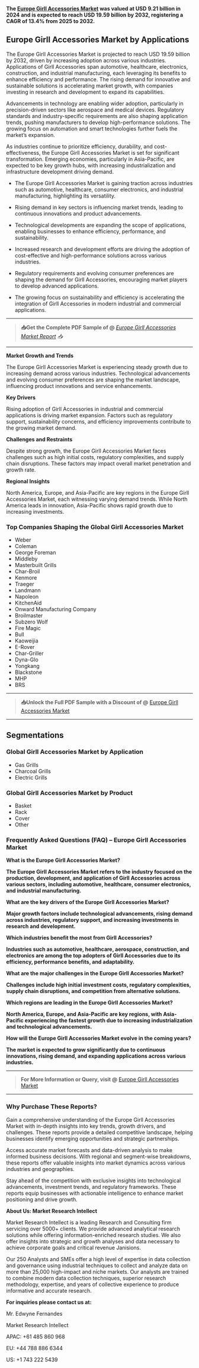 <p><strong>The <a href="https://www.marketresearchintellect.com/download-sample/?rid=360053&amp;utm_source=Pulse-April-Europe&amp;utm_medium=852">Europe Girll Accessories Market</a> was valued at USD 9.21 billion in 2024 and is expected to reach USD 19.59 billion by 2032, registering a CAGR of 13.4% from 2025 to 2032.</strong></p><h2>Europe Girll Accessories Market by Applications&nbsp;</h2><p><p>The Europe Girll Accessories Market is projected to reach USD 19.59 billion by 2032, driven by increasing adoption across various industries. Applications of Girll Accessories span automotive, healthcare, electronics, construction, and industrial manufacturing, each leveraging its benefits to enhance efficiency and performance. The rising demand for innovative and sustainable solutions is accelerating market growth, with companies investing in research and development to expand its capabilities.</p><p>Advancements in technology are enabling wider adoption, particularly in precision-driven sectors like aerospace and medical devices. Regulatory standards and industry-specific requirements are also shaping application trends, pushing manufacturers to develop high-performance solutions. The growing focus on automation and smart technologies further fuels the market&rsquo;s expansion.</p><p>As industries continue to prioritize efficiency, durability, and cost-effectiveness, the Europe Girll Accessories Market is set for significant transformation. Emerging economies, particularly in Asia-Pacific, are expected to be key growth hubs, with increasing industrialization and infrastructure development driving demand.</p></p><ul><li><p>The Europe Girll Accessories Market is gaining traction across industries such as automotive, healthcare, consumer electronics, and industrial manufacturing, highlighting its versatility.</p></li><li><p>Rising demand in key sectors is influencing market trends, leading to continuous innovations and product advancements.</p></li><li><p>Technological developments are expanding the scope of applications, enabling businesses to enhance efficiency, performance, and sustainability.</p></li><li><p>Increased research and development efforts are driving the adoption of cost-effective and high-performance solutions across various industries.</p></li><li><p>Regulatory requirements and evolving consumer preferences are shaping the demand for Girll Accessories, encouraging market players to develop advanced applications.</p></li><li><p>The growing focus on sustainability and efficiency is accelerating the integration of Girll Accessories in modern industrial and commercial applications.</p></li></ul><hr /><blockquote><p><strong><span class="font-[700]">📥Get the Complete PDF Sample of @ </span></strong><em><span class="font-[700]"><a href="https://www.marketresearchintellect.com/download-sample/?rid=360053&amp;utm_source=Pulse-April-Europe&amp;utm_medium=852" target="_blank" data-tracking-control-name="article-ssr-frontend-pulse_little-text-block" data-tracking-will-navigate="" data-test-link="">Europe Girll Accessories Market Report</a>&nbsp;📥</span></em></p></blockquote><hr /><p class="" data-start="77" data-end="360"><strong data-start="77" data-end="105">Market Growth and Trends</strong></p><p class="" data-start="77" data-end="360">The Europe Girll Accessories Market is experiencing steady growth due to increasing demand across various industries. Technological advancements and evolving consumer preferences are shaping the market landscape, influencing product innovations and service enhancements.</p><p class="" data-start="362" data-end="606"><strong data-start="362" data-end="377">Key Drivers</strong></p><p class="" data-start="362" data-end="606">Rising adoption of Girll Accessories in industrial and commercial applications is driving market expansion. Factors such as regulatory support, sustainability concerns, and efficiency improvements contribute to the growing market demand.</p><p class="" data-start="608" data-end="849"><strong data-start="608" data-end="637">Challenges and Restraints</strong></p><p class="" data-start="608" data-end="849">Despite strong growth, the Europe Girll Accessories Market faces challenges such as high initial costs, regulatory complexities, and supply chain disruptions. These factors may impact overall market penetration and growth rate.</p><p class="" data-start="851" data-end="1095"><strong data-start="851" data-end="872">Regional Insights</strong></p><p class="" data-start="851" data-end="1095">North America, Europe, and Asia-Pacific are key regions in the Europe Girll Accessories Market, each witnessing varying demand trends. While North America leads in innovation, Asia-Pacific shows rapid growth due to increasing investments.</p><p><h3>Top Companies Shaping the Global Girll Accessories Market </h3><ul><li>Weber</li><li>Coleman</li><li>George Foreman</li><li>Middleby</li><li>Masterbuilt Grills</li><li>Char-Broil</li><li>Kenmore</li><li>Traeger</li><li>Landmann</li><li>Napoleon</li><li>KitchenAid</li><li>Onward Manufacturing Company</li><li>Broilmaster</li><li>Subzero Wolf</li><li>Fire Magic</li><li>Bull</li><li>Kaoweijia</li><li>E-Rover</li><li>Char-Griller</li><li>Dyna-Glo</li><li>Yongkang</li><li>Blackstone</li><li>MHP</li><li>BRS</li></ul></p><hr /><blockquote><p><strong>📥Unlock the Full PDF Sample with a Discount of @</strong> <a href="https://www.marketresearchintellect.com/ask-for-discount/?rid=360053&amp;utm_source=Pulse-April-Europe&amp;utm_medium=852">Europe Girll Accessories Market</a></p></blockquote><hr /><p><h2>Segmentations</h2><h3>Global Girll Accessories Market by Application</h3><ul><li>Gas Grills</li><li>Charcoal Grills</li><li>Electric Grills</li></ul><h3>Global Girll Accessories Market by Product</h3><ul><li>Basket</li><li>Rack</li><li>Cover</li><li>Other</li></ul></p><h3><strong>Frequently Asked Questions (FAQ) &ndash; Europe Girll Accessories Market</strong></h3><p><strong>What is the Europe Girll Accessories Market?</strong></p><p><strong>The Europe Girll Accessories Market refers to the industry focused on the production, development, and application of Girll Accessories across various sectors, including automotive, healthcare, consumer electronics, and industrial manufacturing.</strong></p><p><strong>What are the key drivers of the Europe Girll Accessories Market?</strong></p><p><strong>Major growth factors include technological advancements, rising demand across industries, regulatory support, and increasing investments in research and development.</strong></p><p><strong>Which industries benefit the most from Girll Accessories?</strong></p><p><strong>Industries such as automotive, healthcare, aerospace, construction, and electronics are among the top adopters of Girll Accessories due to its efficiency, performance benefits, and adaptability.</strong></p><p><strong>What are the major challenges in the Europe Girll Accessories Market?</strong></p><p><strong>Challenges include high initial investment costs, regulatory complexities, supply chain disruptions, and competition from alternative solutions.</strong></p><p><strong>Which regions are leading in the Europe Girll Accessories Market?</strong></p><p><strong>North America, Europe, and Asia-Pacific are key regions, with Asia-Pacific experiencing the fastest growth due to increasing industrialization and technological advancements.</strong></p><p><strong>How will the Europe Girll Accessories Market evolve in the coming years?</strong></p><p><strong>The market is expected to grow significantly due to continuous innovations, rising demand, and expanding applications across various industries.</strong></p><hr /><blockquote><p><span class="font-[700]"><strong>For More Information or Query, visit&nbsp;@</strong>&nbsp;</span><span class="font-[700]"><a href="https://www.marketresearchintellect.com/product/global-girll-accessories-market-size-and-forecast/?utm_source=Linkedin&utm_medium=852" target="_blank" data-tracking-control-name="article-ssr-frontend-pulse_little-text-block" data-tracking-will-navigate="" data-test-link="">Europe Girll Accessories Market</a></span></p></blockquote><hr /><h3><strong data-start="0" data-end="31">Why Purchase These Reports?</strong></h3><p class="" data-start="35" data-end="297">Gain a comprehensive understanding of the Europe Girll Accessories Market with in-depth insights into key trends, growth drivers, and challenges. These reports provide a detailed competitive landscape, helping businesses identify emerging opportunities and strategic partnerships.</p><p class="" data-start="299" data-end="540">Access accurate market forecasts and data-driven analysis to make informed business decisions. With regional and segment-wise breakdowns, these reports offer valuable insights into market dynamics across various industries and geographies.</p><p class="" data-start="542" data-end="784">Stay ahead of the competition with exclusive insights into technological advancements, investment trends, and regulatory frameworks. These reports equip businesses with actionable intelligence to enhance market positioning and drive growth.</p><p><strong><span class="font-[700]">About Us: Market Research Intellect</span></strong></p><p><span class="">Market Research Intellect is a leading Research and Consulting firm servicing over 5000+ clients. We provide advanced analytical research solutions while offering information-enriched research studies.&nbsp;</span>We also offer insights into strategic and growth analyses and data necessary to achieve corporate goals and critical revenue Janisions.</p><p><span class="">Our 250 Analysts and SMEs offer a high level of expertise in data collection and governance using industrial techniques to collect and analyze data on more than 25,000 high-impact and niche markets. Our analysts are trained to combine modern data collection techniques, superior research methodology, expertise, and years of collective experience to produce informative and accurate research.</span></p><p><strong>For inquiries please contact us at:</strong></p><p>Mr. Edwyne Fernandes</p><p>Market Research Intellect</p><p>APAC: +61 485 860 968</p><p>EU: +44 788 886 6344</p><p>US: +1 743 222 5439</p>